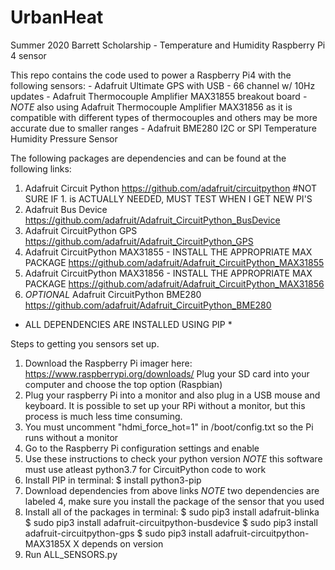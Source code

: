 # UrbanHeat
Summer 2020 Barrett Scholarship - Temperature and Humidity Raspberry Pi 4 sensor

This repo contains the code used to power a Raspberry Pi4 with the following sensors:
    - Adafruit Ultimate GPS with USB - 66 channel w/ 10Hz updates
    - Adafruit Thermocouple Amplifier MAX31855 breakout board
    -*NOTE* also using Adafruit Thermocouple Amplifier MAX31856 as it is 
    compatible with different types of thermocouples and others may be more 
    accurate due to smaller ranges
    - Adafruit BME280 I2C or SPI Temperature Humidity Pressure Sensor

The following packages are dependencies and can be found at the following links:
1. Adafruit Circuit Python
    https://github.com/adafruit/circuitpython
    #NOT  SURE IF 1. is ACTUALLY NEEDED, MUST TEST WHEN I GET NEW PI'S
2. Adafruit Bus Device
    https://github.com/adafruit/Adafruit_CircuitPython_BusDevice
3. Adafruit CircuitPython GPS
    https://github.com/adafruit/Adafruit_CircuitPython_GPS
4. Adafruit CircuitPython MAX31855 -    INSTALL THE APPROPRIATE MAX PACKAGE
    https://github.com/adafruit/Adafruit_CircuitPython_MAX31855
5. Adafruit CircuitPython MAX31856 -    INSTALL THE APPROPRIATE MAX PACKAGE
    https://github.com/adafruit/Adafruit_CircuitPython_MAX31856
6. *OPTIONAL* Adafruit CircuitPython BME280
    https://github.com/adafruit/Adafruit_CircuitPython_BME280

* ALL DEPENDENCIES ARE INSTALLED USING PIP *

Steps to getting you sensors set up.
1. Download the Raspberry Pi imager here: https://www.raspberrypi.org/downloads/
    Plug your SD card into your computer and choose the top option (Raspbian)
2. Plug your raspberry Pi into a monitor and also plug in a USB mouse and 
    keyboard. It is possible to set up your RPi without a monitor, but this 
    process is much less time consuming. 
3. You must uncomment "hdmi_force_hot=1" in /boot/config.txt so the Pi runs 
    without a monitor
4. Go to the Raspberry Pi configuration settings and enable 
4. Use these instructions to check your python version *NOTE* this software 
    must use atleast python3.7 for CircuitPython code to work
4. Install PIP in terminal:
    $ install python3-pip 
5. Download dependencies from above links
    *NOTE* two dependencies are labeled 4, make sure you install the package 
        of the sensor that you used
6. Install all of the packages in terminal:
    $ sudo pip3 install adafruit-blinka
    $ sudo pip3 install adafruit-circuitpython-busdevice 
    $ sudo pip3 install adafruit-circuitpython-gps 
    $ sudo pip3 install adafruit-circuitpython-MAX3185X
        X depends on version
7. Run ALL_SENSORS.py 


